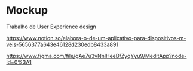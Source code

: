 # Mockup
Trabalho de User Experience design

https://www.notion.so/elabora-o-de-um-aplicativo-para-dispositivos-m-veis-5656377a643e46128d230edb8433a891


https://www.figma.com/file/gAe7u3vNnlHeeBfZyqYyu9/MeditApp?node-id=0%3A1
